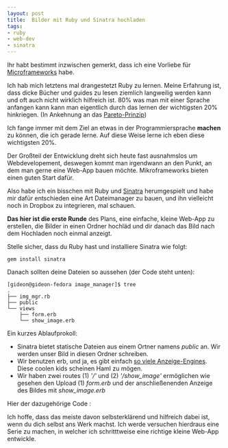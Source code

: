 ```yaml
---
layout: post
title:  Bilder mit Ruby und Sinatra hochladen
tags:
- ruby
- web-dev
- sinatra
---
```


Ihr habt bestimmt inzwischen gemerkt, dass ich eine Vorliebe für [Microframeworks](http://www.gideondsouza.com/blog/the-dawn-of-the-micro-web-frameworks-introducing-dancer/) habe.

Ich hab mich letztens mal drangestetzt Ruby zu lernen. Meine Erfahrung ist, dass dicke Bücher und guides zu lesen ziemlich langweilig werden kann und oft auch nicht wirklich hilfreich ist. 80% was man mit einer Sprache anfangen kann kann man eigentlich durch das lernen der wichtigsten 20% hinkriegen. 
(In Ankehnung an das [Pareto-Prinzip](https://en.wikipedia.org/wiki/Pareto_principle))

Ich fange immer mit dem Ziel an etwas in der Programmiersprache **machen** zu können, die ich gerade lerne. Auf diese Weise lerne ich eben diese wichtigsten 20%.

Der Großteil der Entwicklung dreht sich heute fast ausnahmslos um Webdevelopement, deswegen kommt man irgendwann an den Punkt, an dem man gerne eine Web-App bauen möchte. Mikroframeworks bieten einen guten Start dafür.

Also habe ich ein bisschen mit Ruby und [Sinatra](sinatrarb.com) herumgespielt und habe mir dafür entschieden eine Art Dateimanager zu bauen, und ihn vielleicht noch in Dropbox zu integrieren, mal schauen.

**Das hier ist die erste Runde** des Plans, eine einfache, kleine Web-App zu erstellen, die Bilder in einen Ordner hochläd und dir danach das Bild nach dem Hochladen noch einmal anzeigt.

Stelle sicher, dass du Ruby hast und installiere Sinatra wie folgt:

    gem install sinatra

Danach sollten deine Dateien so aussehen (der Code steht unten):

    [gideon@gideon-fedora image_manager]$ tree
    .
    ├── img_mgr.rb
    ├── public
    └── views
        ├── form.erb
        └── show_image.erb

Ein kurzes Ablaufprokoll:

* Sinatra bietet statische Dateien aus einem Ortner namens _public_ an. Wir werden unser Bild in diesen Ordner schreiben.
* Wir benutzen erb, und ja, es gibt einfach [so viele Anzeige-Engines](http://www.sinatrarb.com/intro.html#Available%20Template%20Languages). Diese coolen kids scheinen Haml zu mögen.
* Wir haben zwei routes (1) _'/'_ und (2) _'/show_image'_ ermöglichen wie gesehen den Upload (1) _form.erb_ und der anschließenenden Anzeige des Bildes mit _show_image.erb_

Hier der dazugehörige Code :

<script src="https://gist.github.com/gideondsouza/fc7e990030b17884d79efb28b74ced2e.js"></script>

<script src="https://gist.github.com/gideondsouza/f3a55300cc1002054fdf17ddd2468e38.js"></script>

<script src="https://gist.github.com/gideondsouza/aa2396b5cd59429f4a082b05f4c8bc3f.js"></script>


Ich hoffe, dass das meiste davon selbsterklärend und hilfreich dabei ist, wenn du dich selbst ans Werk machst. Ich werde versuchen hierdraus eine Serie zu machen, in welcher ich schritttweise eine richtige kleine Web-App entwickle.
